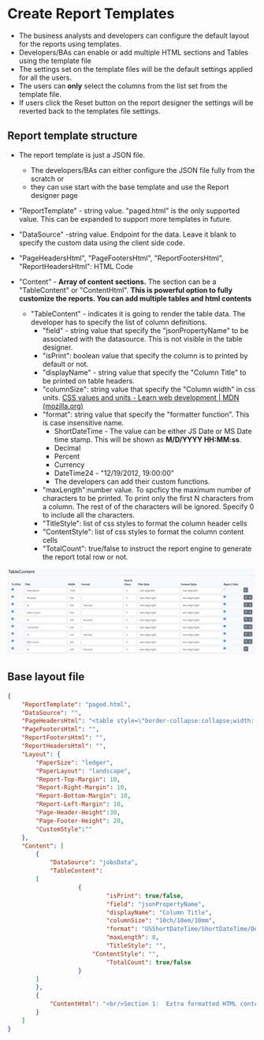 # Create Report Templates

* The business analysts and developers can configure the default layout for the reports using templates.
* Developers/BAs can enable or add multiple HTML sections and Tables using the template file
* The settings set on the template files will be the default settings applied for all the users.
* The users can **only** select the columns from the list set from the template file.
* If users click the Reset button on the report designer the settings will be reverted back to the templates file settings.

## Report template structure

* The report template is just a JSON file.

  * The developers/BAs can either configure the JSON file fully from the scratch or
  * they can use start with the base template and use the Report designer page
* "ReportTemplate" - string value. "paged.html" is the only supported value. This can be expanded to support more templates in future.
* "DataSource" -string value. Endpoint for the data. Leave it blank to specify the custom data using the client side code.
* "PageHeadersHtml", "PageFootersHtml", "ReportFootersHtml", "ReportHeadersHtml": HTML Code
* "Content" - **Array of content sections.** The section can be a "TableContent" or "ContentHtml". **This is powerful option to fully customize the reports. You can add multiple tables and html contents**

  * "TableContent" - indicates it is going to render the table data. The developer has to specify the list of column definitions.
    * "field" - string value that specify the "jsonPropertyName" to be associated with the datasource. This is not visible in the table designer.
    * "isPrint": boolean value that specify the column is to printed by default or not.
    * "displayName" -  string value that specify the "Column Title" to be printed on table headers.
    * "columnSize": string value that specify the "Column width" in css units. [CSS values and units - Learn web development | MDN (mozilla.org)](https://developer.mozilla.org/en-US/docs/Learn/CSS/Building_blocks/Values_and_units)
    * "format": string value that specify the "formatter function". This is case insensitive name.
      * ShortDateTime - The value can be either JS Date or MS Date time stamp. This will be shown as **M/D/YYYY HH:MM:ss**.
      * Decimal
      * Percent
      * Currency
      * DateTime24 - "12/19/2012, 19:00:00"
      * The developers can add their custom functions.
    * "maxLength":number value. To spcficy the maximum number of characters to be printed. To print only the first N characters from a column. The rest of of the characters will be ignored. Specify 0 to include all the characters.
    * "TitleStyle": list of css styles to format the column header cells
    * "ContentStyle": list of css styles to format the column content cells
    * "TotalCount": true/false to instruct the report engine to generate the report total row or not.

![Alt text](./diagrams/TableDesigner.drawio.svg?raw=true&sanitize=true "Table Designer")

## Base layout file

```json
{
    "ReportTemplate": "paged.html",
    "DataSource": "",
    "PageHeadersHtml": "<table style=\"border-collapse:collapse;width: 100%;\"><tbody>\n<tr>\n\t<td style=\"width: 20%;text-align:left;\">{{OrgAddress1}}<br/>{{OrgAddress2}}<br/>{{OrgAddress3}}</td>\n\t<td style=\"width: 60%; text-align: center;\"><strong>{{OrgTitle}}<br/>{{ReportTitle}}<br/>{{ReportSubTitle}}</strong><br></td>\n\t<td style=\"width: 20%;text-align:right;\">{@TodayDateUS@}<br/>Page{{PI}} of {{PC}}</td></tr></tbody></table>",
    "PageFootersHtml": "",
    "ReportFootersHtml": "",
    "ReportHeadersHtml": "",
    "Layout": {
        "PaperSize": "ledger",
        "PaperLayout": "landscape",
        "Report-Top-Margin": 10,
        "Report-Right-Margin": 10,
        "Report-Bottom-Margin": 10,
        "Report-Left-Margin": 10,
        "Page-Header-Height":30,
        "Page-Footer-Height": 20,
        "CustomStyle":""
    },
    "Content": [
        {
            "DataSource": "jobsData",
            "TableContent": 
		[
                	{
                    		"isPrint": true/false,
                    		"field": "jsonPropertyName",
                    		"displayName": "Column Title",
                    		"columnSize": "10ch/10em/10mm",
                    		"format": "USShortDateTime/ShortDateTime/Decimal/Percent/Currency/DateTime24",
                    		"maxLength": 0,
                    		"TitleStyle": "",
                   		"ContentStyle": "",
                    		"TotalCount": true/false
                	}  
		]
        },
        {
            "ContentHtml": "<br/>Section 1:  Extra formatted HTML content can be placed here. You can add as many content as you want"
        }
    ]
}
```
